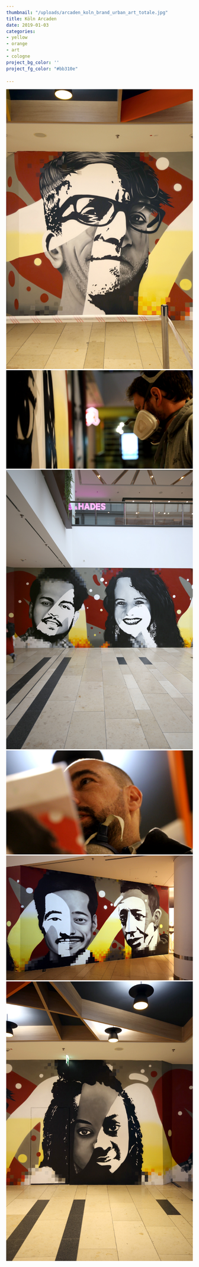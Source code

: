 ```yaml
---
thumbnail: "/uploads/arcaden_koln_brand_urban_art_totale.jpg"
title: Köln Arcaden
date: 2019-01-03
categories:
- yellow
- orange
- art
- cologne
project_bg_color: ''
project_fg_color: "#bb310e"

---
```

![](/uploads/arcaden_koln_brand_urban_art_moe.jpg)![](/uploads/6fc3bd99-dca3-406f-98ef-984c52b30f74.jpeg)![](/uploads/brand_corporate_art_koln_arcaden_2portraits.jpg)![](/uploads/6535e98e-4e39-46fb-95c6-9908d1846c92.jpeg)![](/uploads/arcaden_koln_brand_urban_art_2.jpg)![](/uploads/arcaden_koln_brand_urban_art_gisella.jpg)
